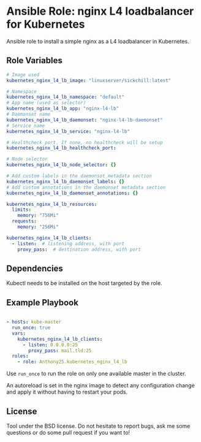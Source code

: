 Ansible Role: nginx L4 loadbalancer for Kubernetes
==================================================

Ansible role to install a simple nginx as a L4 loadbalancer in Kubernetes.

Role Variables
--------------

```yaml
# Image used
kubernetes_nginx_l4_lb_image: "linuxserver/sickchill:latest"

# Namespace
kubernetes_nginx_l4_lb_namespace: "default"
# App name (used as selector)
kubernetes_nginx_l4_lb_app: "nginx-l4-lb"
# Daemonset name
kubernetes_nginx_l4_lb_daemonset: "nginx-l4-lb-daemonset"
# Service name
kubernetes_nginx_l4_lb_service: "nginx-l4-lb"

# Healthcheck port. If none, no healthcheck will be setup
kubernetes_nginx_l4_lb_healthcheck_port:

# Node selector
kubernetes_nginx_l4_lb_node_selector: {}

# Add custom labels in the daemonset metadata section
kubernetes_nginx_l4_lb_daemonset_labels: {}
# Add custom annotations in the daemonset metadata section
kubernetes_nginx_l4_lb_daemonset_annotations: {}

kubernetes_nginx_l4_lb_resources:
  limits:
    memory: "756Mi"
  requests:
    memory: "256Mi"

kubernetes_nginx_l4_lb_clients:
  - listen:  # listening address, with port
    proxy_pass:  # destination address, with port

```

Dependencies
------------

Kubectl needs to be installed on the host targeted by the role.


Example Playbook
----------------

```yaml

- hosts: kube-master
  run_once: true
  vars:
    kubernetes_nginx_l4_lb_clients:
      - listen: 0.0.0.0:25
        proxy_pass: mail.tld:25
  roles:
    - role: Anthony25.kubernetes_nginx_l4_lb
```

Use `run_once` to run the role on only one available master in the cluster.

An autoreload is set in the nginx image to detect any configuration change
and apply it without having to restart your pods.

License
-------

Tool under the BSD license. Do not hesitate to report bugs, ask me some
questions or do some pull request if you want to!

